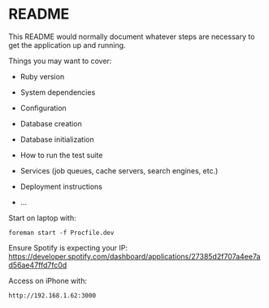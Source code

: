 # README

This README would normally document whatever steps are necessary to get the
application up and running.

Things you may want to cover:

* Ruby version

* System dependencies

* Configuration

* Database creation

* Database initialization

* How to run the test suite

* Services (job queues, cache servers, search engines, etc.)

* Deployment instructions

* ...

Start on laptop with:
```
foreman start -f Procfile.dev
```

Ensure Spotify is expecting your IP:
https://developer.spotify.com/dashboard/applications/27385d2f707a4ee7ad56ae47ffd7fc0d


Access on iPhone with:
```
http://192.168.1.62:3000
``` 